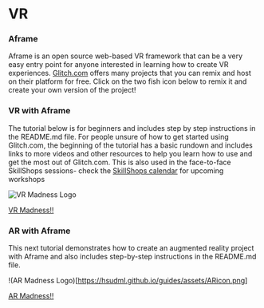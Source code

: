 # VR

### Aframe

Aframe is an open source web-based VR framework that can be a very easy entry point for anyone interested in learning how to create VR experiences. [Glitch.com](https://glitch.com/@aframe) offers many projects that you can remix and host on their platform for free. Click on the two fish icon below to remix it and create your own version of the project!

### VR with Aframe

The tutorial below is for beginners and includes step by step instructions in the README.md file. For people unsure of how to get started using Glitch.com, the beginning of the tutorial has a basic rundown and includes links to more videos and other resources to help you learn how to use and get the most out of Glitch.com. This is also used in the face-to-face SkillShops sessions- check the [SkillShops calendar](http://humboldt.libcal.com/calendar/workshops) for upcoming workshops

![VR Madness Logo](https://hsudml.github.io/guides/assets/VRicon.png)

[VR Madness!!](https://glitch.com/~hsulibrary-vr-beginner)

### AR with Aframe

This next tutorial demonstrates how to create an augmented reality project with Aframe and also includes step-by-step instructions in the README.md file. 

!(AR Madness Logo)[https://hsudml.github.io/guides/assets/ARicon.png]

[AR Madness!!](https://glitch.com/~hsulibrary-ar-beginner)









